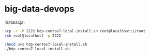 # big-data-devops

Instalacja:
~~~bash
scp -r -P 2222 hdp-centos7-local-install.sh root@localhost://root
ssh root@localhost -p 2222

chmod u+x hdp-centos7-local-install.sh
./hdp-centos7-local-install.sh
~~~